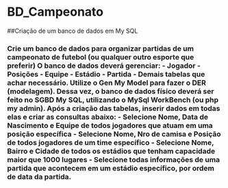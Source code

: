 # BD_Campeonato
##Criação de um banco de dados em My SQL

### Crie um banco de dados para organizar partidas de um campeonato de futebol (ou qualquer outro esporte que preferir) O banco de dados deverá gerenciar: - Jogador - Posições - Equipe - Estádio - Partida - Demais tabelas que achar necessário. Utilize o Gen My Model para fazer o DER (modelagem). Dessa vez, o banco de dados físico deverá ser feito no SGBD My SQL, utilizando o MySql WorkBench (ou php my admin). Após a criação das tabelas, inserir dados em todas elas e criar as consultas abaixo: - Selecione Nome, Data de Nascimento e Equipe de todos jogadores que atuam em uma posição específica - Selecione Nome, Nro de camisa e Posição de todos jogadores de um time específico - Selecione Nome, Bairro e Cidade de todos os estádios que tenham capacidade maior que 1000 lugares - Selecione todas informações de uma partida que acontecem em um estádio específico, por ordem de data da partida.
